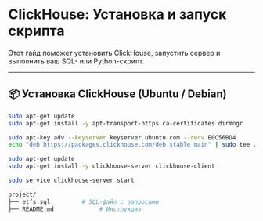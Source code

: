 # ClickHouse: Установка и запуск скрипта

Этот гайд поможет установить ClickHouse, запустить сервер и выполнить ваш SQL- или Python-скрипт.

---

## 📦 Установка ClickHouse (Ubuntu / Debian)

```bash
sudo apt-get update
sudo apt-get install -y apt-transport-https ca-certificates dirmngr

sudo apt-key adv --keyserver keyserver.ubuntu.com --recv E0C56BD4
echo "deb https://packages.clickhouse.com/deb stable main" | sudo tee /etc/apt/sources.list.d/clickhouse.list

sudo apt-get update
sudo apt-get install -y clickhouse-server clickhouse-client

sudo service clickhouse-server start

project/
├── etfs.sql         # SQL-файл с запросами
├── README.md             # Инструкция
